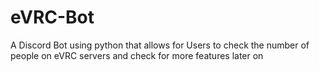 # eVRC-Bot
 A Discord Bot using python that allows for Users to check the number of people on eVRC servers and check for more features later on
